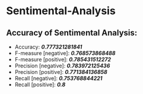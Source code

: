 Sentimental-Analysis
======




## Accuracy of Sentimental Analysis:

* Accuracy: ___0.777321281841___
* F-measure [negative]: ___0.768573868488___
* F-measure [positive]: ___0.785431512272___
* Precision [negative]: ___0.783972125436___
* Precision [positive]: ___0.771384136858___
* Recall [negative]: ___0.753768844221___
* Recall [positive]: ___0.8___
